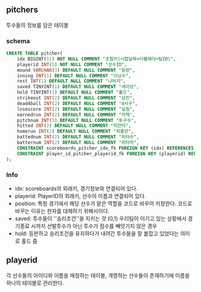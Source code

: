 ## pitchers

투수들의 정보를 담은 테이블

### schema

```sql
CREATE TABLE pitcher(
    idx BIGINT(11) NOT NULL COMMENT "조합키(시합날짜+더블헤더+팀ID)",
    playerid INT(5) NOT NULL COMMENT "선수ID",
    mound VARCHAR(3) DEFAULT NULL COMMENT "등판",
    inning INT(1) DEFAULT NULL COMMENT "이닝수",
    rest INT(1) DEFAULT NULL COMMENT "나머지",
    saved TINYINT(1) DEFAULT NULL COMMENT "세이브",
    hold TINYINT(1) DEFAULT NULL COMMENT "홀드",
    strikeout INT(2) DEFAULT NULL COMMENT "삼진",
    dead4ball INT(2) DEFAULT NULL COMMENT "4사구",
    losescore INT(2) DEFAULT NULL COMMENT "실점",
    earnedrun INT(2) DEFAULT NULL COMMENT "자책",
    pitchnum INT(3) DEFAULT NULL COMMENT "투구수",
    hitted INT(2) DEFAULT NULL COMMENT "피안타",
    homerun INT(2) DEFAULT NULL COMMENT "피홈런",
    battednum INT(2) DEFAULT NULL COMMENT "피타수",
    batternum INT(2) DEFAULT NULL COMMENT "피타자",
    CONSTRAINT scoreboards_pitcher_idx_fk FOREIGN KEY (idx) REFERENCES scoreboard (idx),
    CONSTRAINT player_id_pitcher_playerid_fk FOREIGN KEY (playerid) REFERENCES player_id (playerid)
);
```

### Info

- idx: scoreboards의 외래키, 경기정보와 연결되어 있다.
- playerid: PlayerID의 외래키, 선수의 이름과 연결되어 있다.
- position: 특정 경기에서 해당 선수가 맡은 역할을 코드로 바꾸어 저장한다. 코드로 바꾸는 이유는 한자를 대체하기 위해서이다.
- saved: 투수들이 ''승리조건''을 지키는 것 (0,1) 우리팀이 이기고 있는 상황에서 경기종료 시까지 선발투수가 아닌 투수가 점수를 빼앗기지 않은 경우
- hold: 등판하고 승리조건을 유지하다가 내려간 투수들을 잘 붙잡고 있었다는 의미로 홀드 줌

## playerid

각 선수들의 아이디와 이름을 매칭하는 테이블, 개명하는 선수들이 존재하기에 이름을 하나의 테이블로 관리한다.
